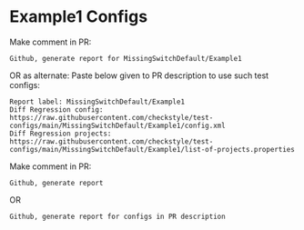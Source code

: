 # Example1 Configs
Make comment in PR:
```
Github, generate report for MissingSwitchDefault/Example1
```
OR as alternate:
Paste below given to PR description to use such test configs:
```
Report label: MissingSwitchDefault/Example1
Diff Regression config: https://raw.githubusercontent.com/checkstyle/test-configs/main/MissingSwitchDefault/Example1/config.xml
Diff Regression projects: https://raw.githubusercontent.com/checkstyle/test-configs/main/MissingSwitchDefault/Example1/list-of-projects.properties
```
Make comment in PR:
```
Github, generate report
```
OR
```
Github, generate report for configs in PR description
```
